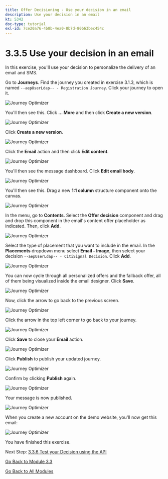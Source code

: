 ```yaml
---
title: Offer Decisioning - Use your decision in an email
description: Use your decision in an email
kt: 5342
doc-type: tutorial
exl-id: 7ce20a76-4b8b-4ea0-8b7d-80b63bec454c
---
```

# 3.3.5 Use your decision in an email

In this exercise, you'll use your decision to personalize the delivery of an email and SMS.

Go to **Journeys**. Find the journey you created in exercise 3.1.3, which is named `--aepUserLdap-- - Registration Journey`. Click your journey to open it. 

![Journey Optimizer](./images/emailoffer1.png)

You'll then see this. Click **... More** and then click **Create a new version**.

![Journey Optimizer](./images/journey1.png)

Click **Create a new version**.

![Journey Optimizer](./images/journey2.png)

Click the **Email** action and then click **Edit content**.

![Journey Optimizer](./images/journey3.png)

You'll then see the message dashboard. Click **Edit email body**.

![Journey Optimizer](./images/emailoffer2.png)

You'll then see this. Drag a new **1:1 column** structure component onto the canvas.

![Journey Optimizer](./images/emailoffer6.png)

In the menu, go to **Contents**. Select the **Offer decision** component and drag and drop this component in the email's content offer placeholder as indicated. Then, click **Add**.

![Journey Optimizer](./images/emailoffer7.png)

Select the type of placement that you want to include in the email. In the **Placements** dropdown menu select **Email - Image**, then select your decision `--aepUserLdap-- - CitiSignal Decision`. Click **Add**.

![Journey Optimizer](./images/emailoffer8.png)

You can now cycle through all personalized offers and the fallback offer, all of them being visualized inside the email designer. Click **Save**.

![Journey Optimizer](./images/emailoffer9.png)

Now, click the arrow to go back to the previous screen.

![Journey Optimizer](./images/emailoffer13.png)

Click the arrow in the top left corner to go back to your journey.

![Journey Optimizer](./images/emailoffer14.png)

Click **Save** to close your **Email** action.

![Journey Optimizer](./images/emailoffer14a.png)

Click **Publish** to publish your updated journey.

![Journey Optimizer](./images/emailoffer14b.png)

Confirm by clicking **Publish** again.

![Journey Optimizer](./images/emailoffer15.png)

Your message is now published.

![Journey Optimizer](./images/emailoffer16.png)

When you create a new account on the demo website, you'll now get this email:

![Journey Optimizer](./images/emailoffer17.png)

You have finished this exercise. 

Next Step: [3.3.6 Test your Decision using the API](./ex6.md)

[Go Back to Module 3.3](./offer-decisioning.md)

[Go Back to All Modules](./../../../overview.md)
